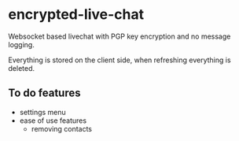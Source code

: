 # encrypted-live-chat
Websocket based livechat with PGP key encryption and no message logging.

Everything is stored on the client side, when refreshing everything is deleted.

## To do features
 - settings menu
 - ease of use features
    - removing contacts
